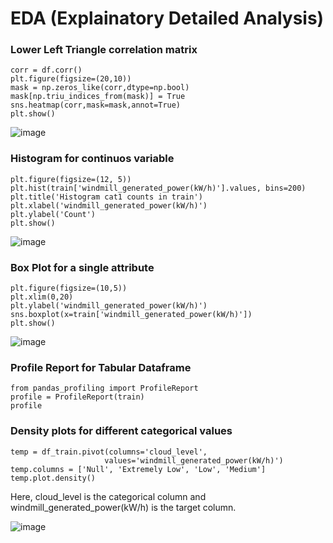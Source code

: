 # EDA (Explainatory Detailed Analysis)

### Lower Left Triangle correlation matrix
```
corr = df.corr()
plt.figure(figsize=(20,10))
mask = np.zeros_like(corr,dtype=np.bool)
mask[np.triu_indices_from(mask)] = True
sns.heatmap(corr,mask=mask,annot=True)
plt.show()
```
![image](https://user-images.githubusercontent.com/33158202/118260197-9d95c400-b4cf-11eb-9cc9-608be998e462.png)

### Histogram for continuos variable
```
plt.figure(figsize=(12, 5))
plt.hist(train['windmill_generated_power(kW/h)'].values, bins=200)
plt.title('Histogram cat1 counts in train')
plt.xlabel('windmill_generated_power(kW/h)')
plt.ylabel('Count')
plt.show()
```
![image](https://user-images.githubusercontent.com/33158202/118260349-d59d0700-b4cf-11eb-8447-e95fa8444563.png)

### Box Plot for a single attribute
```
plt.figure(figsize=(10,5))
plt.xlim(0,20)
plt.ylabel('windmill_generated_power(kW/h)')
sns.boxplot(x=train['windmill_generated_power(kW/h)'])
plt.show()
```
![image](https://user-images.githubusercontent.com/33158202/118260417-ea799a80-b4cf-11eb-9756-56811e099429.png)

### Profile Report for Tabular Dataframe
```
from pandas_profiling import ProfileReport
profile = ProfileReport(train)
profile
```

### Density plots for different categorical values
```
temp = df_train.pivot(columns='cloud_level',
                     values='windmill_generated_power(kW/h)')
temp.columns = ['Null', 'Extremely Low', 'Low', 'Medium']
temp.plot.density()
```
Here, cloud_level is the categorical column and windmill_generated_power(kW/h) is the target column.

![image](https://user-images.githubusercontent.com/33158202/118375445-5565c700-b5df-11eb-9123-2508128bcbc6.png)

